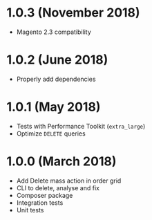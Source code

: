 # 1.0.3 (November 2018)
- Magento 2.3 compatibility

# 1.0.2 (June 2018)
- Properly add dependencies

# 1.0.1 (May 2018)
- Tests with Performance Toolkit (`extra_large`)
- Optimize `DELETE` queries

# 1.0.0 (March 2018)
- Add Delete mass action in order grid
- CLI to delete, analyse and fix
- Composer package
- Integration tests
- Unit tests
